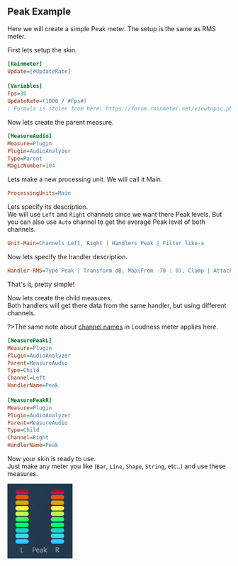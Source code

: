 ## Peak Example

Here we will create a simple Peak meter. The setup is the same as RMS meter.

First lets setup the skin.

```ini
[Rainmeter]
Update=[#UpdateRate]

[Variables]
Fps=30
UpdateRate=(1000 / #Fps#)
; Formula is stolen from here: https://forum.rainmeter.net/viewtopic.php?t=26831#p140108
```

Now lets create the parent measure.

```ini
[MeasureAudio]
Measure=Plugin
Plugin=AudioAnalyzer
Type=Parent
MagicNumber=104
```

Lets make a new processing unit. We will call it Main.

```ini
ProcessingUnits=Main
```

Lets specify its description.<br/>
We will use `Left` and `Right` channels since we want there Peak levels. But you can also use `Auto` channel to get the average Peak level of both channels.

```ini
Unit-Main=Channels Left, Right | Handlers Peak | Filter like-a
```

Now lets specify the handler description.

```ini
Handler-RMS=Type Peak | Transform dB, Map(From -70 : 0), Clamp | Attack 20 | Decay 40 | UpdateRate #Fps#
```

That's it, pretty simple!

Now lets create the child measures.<br/>
Both handlers will get there data from the same handler, but using different channels.

?>The same note about [channel names](/docs/usage-examples/loudness?id=channels) in Loudness meter applies here.

```ini
[MeasurePeakL]
Measure=Plugin
Plugin=AudioAnalyzer
Parent=MeasureAudio
Type=Child
Channel=Left
HandlerName=Peak

[MeasurePeakR]
Measure=Plugin
Plugin=AudioAnalyzer
Parent=MeasureAudio
Type=Child
Channel=Right
HandlerName=Peak
```

Now your skin is ready to use.<br/>
Just make any meter you like (`Bar`, `Line`, `Shape`, `String`, etc..) and use these measures.

<img src="docs\usage-examples\examples\peak.png" title="Peak meter" />
